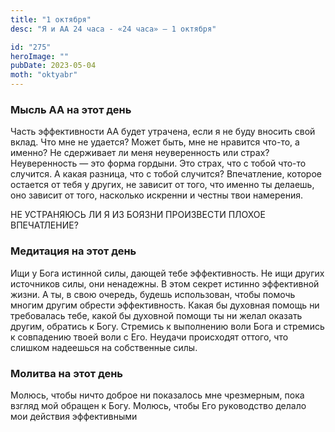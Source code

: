 ```yaml
---
title: "1 октября"
desc: "Я и АА 24 часа - «24 часа» — 1 октября"

id: "275"
heroImage: ""
pubDate: 2023-05-04
moth: "oktyabr"
---
```


### Мысль АА на этот день

Часть эффективности АА будет утрачена, если я не буду вносить свой вклад. Что
мне не удается? Может быть, мне не нравится что-то, а именно? Не сдерживает ли
меня неуверенность или страх? Неуверенность — это форма гордыни. Это страх,
что с тобой что-то случится. А какая разница, что с тобой случится?
Впечатление, которое остается от тебя у других, не зависит от того, что именно
ты делаешь, оно зависит от того, насколько искренни и честны твои намерения.

НЕ УСТРАНЯЮСЬ ЛИ Я ИЗ БОЯЗНИ ПРОИЗВЕСТИ ПЛОХОЕ ВПЕЧАТЛЕНИЕ?

### Медитация на этот день

Ищи у Бога истинной силы, дающей тебе эффективность. Не ищи других источников
силы, они ненадежны. В этом секрет истинно эффективной жизни. А ты, в свою
очередь, будешь использован, чтобы помочь многим другим обрести эффективность.
Какая бы духовная помощь ни требовалась тебе, какой бы духовной помощи ты ни
желал оказать другим, обратись к Богу. Стремись к выполнению воли Бога и
стремись к совпадению твоей воли с Его. Неудачи происходят оттого, что слишком
надеешься на собственные силы.

### Молитва на этот день

Молюсь, чтобы ничто доброе ни показалось мне чрезмерным, пока взгляд мой
обращен к Богу. Молюсь, чтобы Его руководство делало мои действия эффективными
